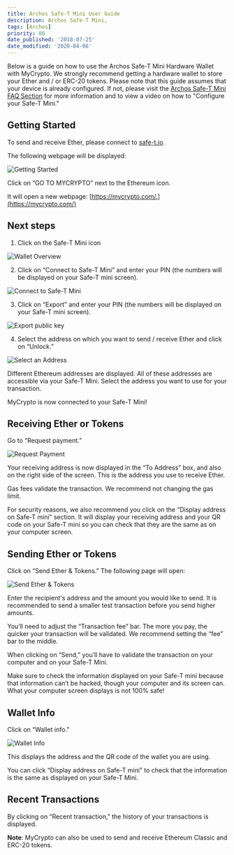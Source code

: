 ```yaml
---
title: Archos Safe-T Mini User Guide
description: Archos Safe-T Mini,
tags: [Archos]
priority: 80
date_published: '2018-07-25'
date_modified: '2020-04-06'
---
```


Below is a guide on how to use the Archos Safe-T Mini Hardware Wallet with MyCrypto. We strongly recommend getting a hardware wallet to store your Ether and / or ERC-20 tokens. Please note that this guide assumes that your device is already configured. If not, please visit the [Archos Safe-T Mini FAQ Section](https://www.archos.com/gb/products/crypto/faq.html) for more information and to view a video on how to "Configure your Safe-T Mini."

## Getting Started

To send and receive Ether, please connect to [safe-t.io](https://safe-t.io/).

The following webpage will be displayed:

![Getting Started](../../../assets/how-to/hardware-wallets/archos/archos-safet-mini/archos-safet-mini-1.jpg)

Click on “GO TO MYCRYPTO” next to the Ethereum icon.

It will open a new webpage: [https://mycrypto.com/.](https://mycrypto.com/)

## Next steps

1. Click on the Safe-T Mini icon

![Wallet Overview](../../../assets/how-to/hardware-wallets/archos/archos-safet-mini/archos-safet-mini-2.jpg)
 
2. Click on “Connect to Safe-T Mini” and enter your PIN (the numbers will be displayed on your Safe-T mini screen).

![Connect to Safe-T Mini](../../../assets/how-to/hardware-wallets/archos/archos-safet-mini/archos-safet-mini-3.jpg)

3. Click on “Export” and enter your PIN (the numbers will be displayed on your Safe-T mini screen).
  
![Export public key](../../../assets/how-to/hardware-wallets/archos/archos-safet-mini/archos-safet-mini-4.jpg)
  
4. Select the address on which you want to send / receive Ether and click on “Unlock.”

![Select an Address](../../../assets/how-to/hardware-wallets/archos/archos-safet-mini/archos-safet-mini-5.jpg)

Different Ethereum addresses are displayed. All of these addresses are accessible via your Safe-T Mini. Select the address you want to use for your transaction.

MyCrypto is now connected to your Safe-T Mini!

## Receiving Ether or Tokens

Go to “Request payment.”

![Request Payment](../../../assets/how-to/hardware-wallets/archos/archos-safet-mini/archos-safet-mini-6.jpg) 

Your receiving address is now displayed in the “To Address” box, and also on the right side of the screen. This is the address you use to receive Ether.

Gas fees validate the transaction. We recommend not changing the gas limit.

For security reasons, we also recommend you click on the “Display address on Safe-T mini” section. It will display your receiving address and your QR code on your Safe-T mini so you can check that they are the same as on your computer screen.

## Sending Ether or Tokens

Click on “Send Ether & Tokens.” The following page will open:

![Send Ether & Tokens](../../../assets/how-to/hardware-wallets/archos/archos-safet-mini/archos-safet-mini-7.jpg)

Enter the recipient's address and the amount you would like to send. It is recommended to send a smaller test transaction before you send higher amounts.

You’ll need to adjust the “Transaction fee” bar. The more you pay, the quicker your transaction will be validated. We recommend setting the “fee” bar to the middle.

When clicking on “Send,” you’ll have to validate the transaction on your computer and on your Safe-T Mini.

Make sure to check the information displayed on your Safe-T mini because that information can’t be hacked, though your computer and its screen can. What your computer screen displays is not 100% safe!

## Wallet Info

Click on “Wallet info.”

![Wallet Info](../../../assets/how-to/hardware-wallets/archos/archos-safet-mini/archos-safet-mini-8.jpg)

This displays the address and the QR code of the wallet you are using.

You can click “Display address on Safe-T mini” to check that the information is the same as displayed on your Safe-T Mini.

## Recent Transactions

By clicking on “Recent transaction,” the history of your transactions is displayed.

**Note**: MyCrypto can also be used to send and receive Ethereum Classic and ERC-20 tokens.
